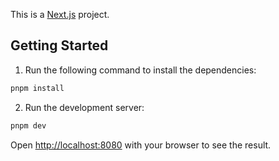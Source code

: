 This is a [Next.js](https://nextjs.org) project.

## Getting Started

1. Run the following command to install the dependencies:

```bash
pnpm install
```

2. Run the development server:

```bash
pnpm dev
```

Open [http://localhost:8080](http://localhost:8080) with your browser to see the result.
